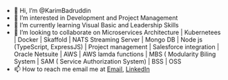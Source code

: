 - 👋 Hi, I’m @KarimBadruddin
- 👀 I’m interested in Development and Project Management
- 🌱 I’m currently learning Visual Basic and Leadership Skills
- 💞️ I’m looking to collaborate on Microservices Architecture | Kubernetees | Docker | Skaffold | NATS Streaming Server | Mongo DB | Node js (TypeScript, ExpressJS) | Project management | Salesforce integration | Oracle Netsuite | AWS | AWS lamda functions | MBS ( Modularity Biling System | SAM ( Service Authorization System) | BSS | OSS
- 📫 How to reach me email me at [Email](mailto:samnani.karim92@gmail.com), [LinkedIn](https://www.linkedin.com/in/karimsamnani/)

<!---
MaxSamnani/MaxSamnani is a ✨ special ✨ repository because its `README.md` (this file) appears on your GitHub profile.
You can click the Preview link to take a look at your changes.
--->
